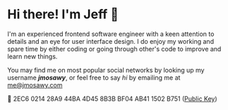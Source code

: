 # Hi there! I'm Jeff :wave:

I'm an experienced frontend software engineer with a keen attention to details and an eye for user interface design. I do enjoy my working and spare time by either coding or going through other's code to improve and learn new things.

You may find me on most popular social networks by looking up my username _**jmosawy**_, or feel free to say _hi_ by emailing me at [me@jmosawy.com](mailto:me@jmosawy.com)

🔑 2EC6 0214 28A9 44BA 4D45 8B3B BF04 AB41 1502 B751 ([Public Key](http://keyserver.ubuntu.com/pks/lookup?op=get&search=0x2ec6021428a944ba4d458b3bbf04ab411502b751))
